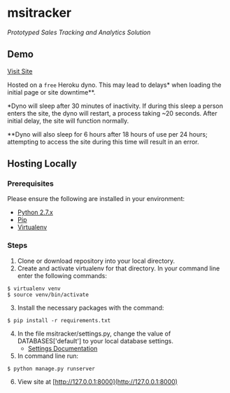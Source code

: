 # msitracker
*Prototyped Sales Tracking and Analytics Solution*
## Demo
[Visit Site](https://www.msitimetracker.herokuapp.com)

Hosted on a `free` Heroku dyno. This may lead to delays* when loading the initial page or site downtime**. 

*Dyno will sleep after 30 minutes of inactivity. If during this sleep a person enters the site, the dyno will restart, a process taking ~20 seconds. After initial delay, the site will function normally.

**Dyno will also sleep for 6 hours after 18 hours of use per 24 hours; attempting to access the site during this time will result in an error.

## Hosting Locally

### Prerequisites

Please ensure the following are installed in your environment:

* [Python 2.7.x](https://www.python.org/downloads/)
* [Pip](https://pip.pypa.io/en/latest/installing.html)
* [Virtualenv](https://virtualenv.pypa.io/en/latest/installation.html)

### Steps

1. Clone or download repository into your local directory.
2. Create and activate virtualenv for that directory. In your command line enter the following commands:

```
$ virtualenv venv
$ source venv/bin/activate
```
3. Install the necessary packages with the command:
```
$ pip install -r requirements.txt
```
4. In the file msitracker/settings.py, change the value of DATABASES['default'] to your local database settings.
    * [Settings Documentation](https://docs.djangoproject.com/en/1.8/ref/settings/)
5. In command line run:
```
$ python manage.py runserver
```
6. View site at [http://127.0.0.1:8000](http://127.0.0.1:8000)

